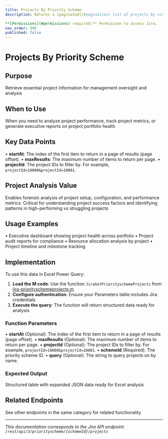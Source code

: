 ```yaml
---
title: Projects By Priority Scheme
description: Returns a [paginated](#pagination) list of projects by scheme.

**[Permissions](#permissions) required:** Permission to access Jira.
nav_order: 999
published: false
---
```


# Projects By Priority Scheme

## Purpose
Retrieve essential project information for management oversight and analysis

## When to Use
When you need to analyze project performance, track project metrics, or generate executive reports on project portfolio health

## Key Data Points
• **startAt**: The index of the first item to return in a page of results (page offset).
• **maxResults**: The maximum number of items to return per page.
• **projectId**: The project IDs to filter by. For example, `projectId=10000&projectId=10001`.

## Project Analysis Value
Enables forensic analysis of project setup, configuration, and performance metrics. Critical for understanding project success factors and identifying patterns in high-performing vs struggling projects

## Usage Examples
• Executive dashboard showing project health across portfolio
• Project audit reports for compliance
• Resource allocation analysis by project
• Project timeline and milestone tracking

## Implementation
To use this data in Excel Power Query:

1. **Load the M code**: Use the function `JiraGetPriorityschemeProjects` from [jira-priorityschemeprojects.m](../assets/jira-priorityschemeprojects.m)
2. **Configure authentication**: Ensure your Parameters table includes Jira credentials
3. **Execute the query**: The function will return structured data ready for analysis

### Function Parameters
• **startAt** (Optional): The index of the first item to return in a page of results (page offset).
• **maxResults** (Optional): The maximum number of items to return per page.
• **projectId** (Optional): The project IDs to filter by. For example, `projectId=10000&projectId=10001`.
• **schemeId** (Required): The priority scheme ID.
• **query** (Optional): The string to query projects on by name.

### Expected Output
Structured table with expanded JSON data ready for Excel analysis

## Related Endpoints
See other endpoints in the same category for related functionality

---
*This documentation corresponds to the Jira API endpoint: `/rest/api/3/priorityscheme/{schemeId}/projects`*
